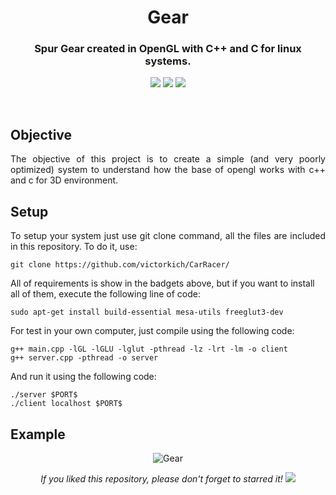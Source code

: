 <h1 align="center">Gear</h1>
<h3 align="center">Spur Gear created in OpenGL with C++ and C for linux systems.</h3>
<p align="center"> 
  <img src="https://img.shields.io/badge/OpenGL-blue"/>
  <img src="https://img.shields.io/badge/FreeGLUT-blue"/>
  <img src="https://img.shields.io/badge/gcc g++-blue"/>
</p>
<br/>

## Objective
<p align="justify"> 
  <a>The objective of this project is to create a simple (and very poorly optimized) system to understand how the base of opengl works with c++ and c for 3D environment.</a>
</p>

## Setup
<p align="justify"> 
 <a>To setup your system just use git clone command, all the files are included in this repository. To do it, use:</a>
</p>

```shell
git clone https://github.com/victorkich/CarRacer/
```

<a>All of requirements is show in the badgets above, but if you want to install all of them, execute the following line of code:</a>
</p>

```shell
sudo apt-get install build-essential mesa-utils freeglut3-dev
```

<p align="justify"> 
 <a>For test in your own computer, just compile using the following code:</a>
</p>

```shell
g++ main.cpp -lGL -lGLU -lglut -pthread -lz -lrt -lm -o client
g++ server.cpp -pthread -o server
```

<p align="justify"> 
 <a>And run it using the following code:</a>
</p>

```shell
./server $PORT$
./client localhost $PORT$
```

## Example

<p align="center"> 
  <img src="media/gear.gif" alt="Gear"/>
</p>  

<p align="center"> 
  <i>If you liked this repository, please don't forget to starred it!</i>
  <img src="https://img.shields.io/github/stars/victorkich/Gear?style=social"/>
</p>
